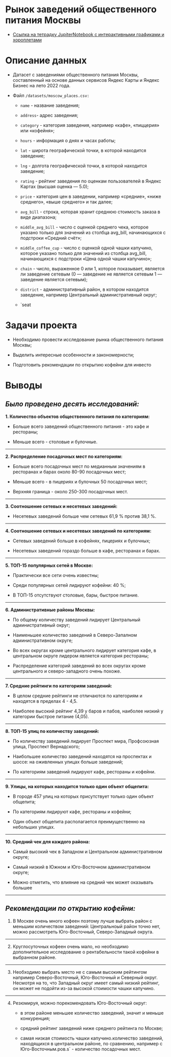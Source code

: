 # Рынок заведений общественного питания Москвы

* [Ссылка на тетрадку JupiterNotebook с интерактивными графиками и хороплетами](https://nbviewer.org/github/nesterova-katya/Practicum_projects/blob/main/Moscow_Catering_Market/Moscow_Catering_Market.ipynb)

# Описание данных

- Датасет с заведениями общественного питания Москвы, составленный на основе данных сервисов Яндекс Карты и Яндекс Бизнес на лето 2022 года.

- Файл `/datasets/moscow_places.csv:`
   
   - `name` - название заведения;
   
   - `address`- адрес заведения;
   
   - `category` - категория заведения, например «кафе», «пиццерия» или «кофейня»;
   
   - `hours` - информация о днях и часах работы;
   
   - `lat` - широта географической точки, в которой находится заведение;
   
   - `lng` - долгота географической точки, в которой находится заведение;
   
   - `rating` - рейтинг заведения по оценкам пользователей в Яндекс Картах (высшая оценка — 5.0);
   
   - `price` -  категория цен в заведении, например «средние», «ниже среднего», «выше среднего» и так далее;
   
   - `avg_bill` -  строка, которая хранит среднюю стоимость заказа в виде диапазона;
   
   - `middle_avg_bill` - число с оценкой среднего чека, которое указано только для значений из столбца avg_bill, начинающихся с подстроки «Средний счёт»;
   
   - `middle_coffee_cup` - число с оценкой одной чашки капучино, которое указано только для значений из столбца avg_bill, начинающихся с подстроки «Цена одной чашки капучино»;
   
   - `chain` - число, выраженное 0 или 1, которое показывает, является ли заведение сетевым (0 — заведение не является сетевым 1 — заведение является сетевым);
   
   - `district` - административный район, в котором находится заведение, например Центральный административный округ;
   
   - `seat

# Задачи проекта

- Необходимо провести исследование рынка общественного питания Москвы;

- Выделить интересные особенности и закономерности;

- Подготовить рекомендации по открытию кофейни для инвесто

# Выводы

***Было проведено десять исследований:***
--

**1. Количество объектов общественного питания по категориям:**

   - Больше всего заведений общественного питания - это кафе и рестораны;

   - Меньше всего - столовые и булочные.
   
---

**2. Распределение посадочных мест по категориям:**

   - Больше всего посадочных мест по медианным значениям в ресторанах и барах около 80-90 посадочных мест;

   - Меньше всего - в пицериях и булочных 50 посадочных мест;

   - Верхняя граница - около 250-300 посадочных мест.
   
   
---

**3. Соотношение сетевых и несетевых заведений:**
 
   - Несетевых заведений больше чем сетевых 61,9 % против 38,1 %.
   

---

**4. Соотношение сетевых и несетевых заведений по категориям:**

   - Сетевых заведений больше в кофейнях, пицериях и булочных;

   - Несетевых заведений гораздо больше в кафе, ресторанах и барах.
   

---

**5. ТОП-15 популярных сетей в Москве:**

   - Практически все сети очень известны;

   - Среди популярных сетей лидируют кофейни: 40 %;

   - В ТОП-15 отсутствуют столовые, бары, быстрое питание. 
   
---

**6. Административные районы Москвы:**

   - По общему количеству заведений лидирует Центральный административный округ;

   - Наименьшее количество заведений в Северо-Запалном административном округе;

   - Во всех округах кроме центрального лидирует категория кафе, в центральном округе лидером является категория рестораны;

   - Распределение категорий заведений во всех округах кроме центрального и северо-западного очень похоже.
   
---

**7. Средние рейтинги по категориям заведений:**

   - В целом средние рейтинги не отличаются по категориям и находятся в пределах 4 - 4,5.

   - Наиболее высокий рейтинг 4,39 у баров и пабов, наиболее низкий у категории быстрое питание (4,05).
   
---

**8. ТОП-15 улиц по количеству заведений:**

   - По количеству заведений лидирует Проспект мира, Профсоюзная улица, Проспект Вернадского;

   - Наибольшее количество заведений находятся на проспектах и шоссе: на оживленных улицах больше заведений;

   - По категориям заведений лидируют кафе, рестораны и кофейни.
   
---

**9. Улицы, на которых находится только один объект общепита:**

   - В городе 457 улиц на которых присутствует только один объект общепита;

   - По категориям лидируют кафе, рестораны и кофейни;

   - Один объект общепита располагается преимущественно на небольших улицах.
   
---

**10. Средний чек для каждого района:**

   - Самый высокий чек в Западном и Центральном административном округе;

   - Самый низкий в Южном и Юго-Восточном административном округе;

   - Можно отметить, что влияние на средний чек может оказывать большее 

---
***Рекомендации по открытию кофейни:***
-

1. В Москве очень много кофеен поэтому лучше выбрать район с меньшим количеством заведений: Центральноый район точно нет, можно рассмотреть Юго-Восточный, Северо-Западный округа. 

---
2. Круглосуточных кофеен очень мало, но необходимо дополнительное исследование о рентабельности такой кофейни в выбранном районе.

---
3. Необходимо выбрать место не с самым высоким рейтингом например Северо-Восточный, Юго-Восточный и Северный округ. Несмотря на то, что Западный округ имеет самый низкий рейтинг, он может не подойти из-за высокой стоимости чашки капучино.

---
4. Резюмируя, можно порекомендовать Юго-Восточный округ:

   - в этом районе меньшее количество заведений, значит и меньше конкуренция;
   
   - средний рейтинг заведений ниже среднего рейтинга по Москве;
   
   - самая низкая стоимость чашки капучино.количество заведений, находящихся в центральном районе, по сравнению, например с Юго-Восточным.ров.s` - количество посадочных мест.


```python

```
